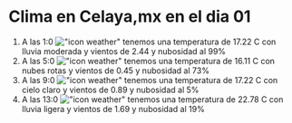 # Clima en Celaya,mx en el dia 01

1. A las 1:0 !["icon weather"](http://openweathermap.org/img/w/10n.png) tenemos una temperatura de 17.22 C con lluvia moderada y  vientos de 2.44 y nubosidad al 99%
1. A las 5:0 !["icon weather"](http://openweathermap.org/img/w/04n.png) tenemos una temperatura de 16.11 C con nubes rotas y  vientos de 0.45 y nubosidad al 73%
1. A las 9:0 !["icon weather"](http://openweathermap.org/img/w/01d.png) tenemos una temperatura de 17.22 C con cielo claro y  vientos de 0.89 y nubosidad al 5%
1. A las 13:0 !["icon weather"](http://openweathermap.org/img/w/10d.png) tenemos una temperatura de 22.78 C con lluvia ligera y  vientos de 1.69 y nubosidad al 19%

